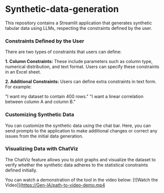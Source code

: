 # Synthetic-data-generation
This repository contains a Streamlit application that generates synthetic tabular data using LLMs, respecting the constraints defined by the user.

### Constraints Defined by the User
There are two types of constraints that users can define:

**1. Column Constraints:** These include parameters such as column type, numerical distribution, and text format. Users can specify these constraints in an Excel sheet.

**2. Additional Constraints:** Users can define extra constraints in text form. For example:

"I want my dataset to contain 400 rows."
"I want a linear correlation between column A and column B."
### Customizing Synthetic Data
You can customize the synthetic data using the chat bar. Here, you can send prompts to the application to make additional changes or correct any issues from the initial data generation.

### Visualizing Data with ChatViz
The ChatViz feature allows you to plot graphs and visualize the dataset to verify whether the synthetic data adheres to the statistical constraints defined initially.


You can watch a demonstration of the tool in the video below:
[![Watch the Video]][(https://Gen-IA/path-to-video-demo.mp4](https://drive.google.com/file/d/1wdNsQ5MyQvtweY1uCZIdp_qW8qnJCNfu/view?usp=sharing)
